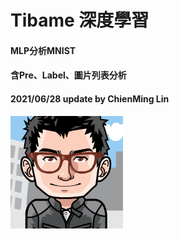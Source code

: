 # Tibame 深度學習

#### MLP分析MNIST

#### 含Pre、Label、圖片列表分析

#### 2021/06/28 update by ChienMing Lin

![image](https://github.com/babymlin/TQC_AI_Licence/blob/main/Q.png?raw=true)
